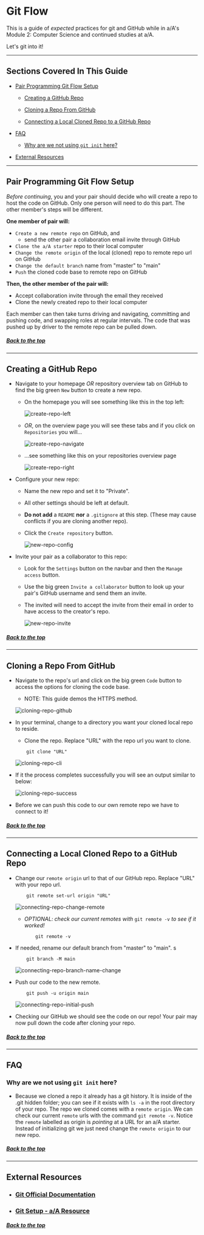# Git Flow

This is a guide of _expected_ practices for git and GitHub while in a/A's Module 2: Computer Science and continued studies at a/A.

Let's git into it!

---

## Sections Covered In This Guide

-   [Pair Programming Git Flow Setup](#pair-programming-git-flow-setup)

    -   [Creating a GitHub Repo](#creating-a-github-repo)

    -   [Cloning a Repo From GitHub](#cloning-a-repo-from-github)

    -   [Connecting a Local Cloned Repo to a GitHub Repo](#connecting-a-local-cloned-repo-to-a-github-repo)

    <!-- For future expansion...  -->
    <!-- -   [Basic Git Commands](#basic-git-commands) -->

-   [FAQ](#faq)

    -   [Why are we not using `git init` here?](#why-are-we-not-using-git-init-here)

-   [External Resources](#external-resources)

---

## Pair Programming Git Flow Setup

_Before continuing_, you and your pair should decide who will create a repo to host the code on GitHub. Only one person will need to do this part. The other member's steps will be different.

**One member of pair will:**

-   `Create a new remote repo` on GitHub, and
    -   send the other pair a collaboration email invite through GitHub
-   `Clone the a/A starter` repo to their local computer
-   `Change the remote origin` of the local (cloned) repo to remote repo url on GitHub
-   `Change the default branch` name from "master" to "main"
-   `Push` the cloned code base to remote repo on GitHub

**Then, the other member of the pair will:**

-   Accept collaboration invite through the email they received
-   Clone the newly created repo to their local computer

Each member can then take turns driving and navigating, committing and pushing code, and swapping roles at regular intervals. The code that was pushed up by driver to the remote repo can be pulled down.

##### [Back to the top](#git-flow)

---

## Creating a GitHub Repo

-   Navigate to your homepage _OR_ repository overview tab on GitHub to find the big green `New` button to create a new repo.

    -   On the homepage you will see something like this in the top left:

        ![create-repo-left](./images/create-repo-left.png)

    -   _OR_, on the overview page you will see these tabs and if you click on `Repositories` you will...

        ![create-repo-navigate](./images/create-repo-navigate.png)

    -   ...see something like this on your repositories overview page

        ![create-repo-right](./images/create-repo-right.png)

-   Configure your new repo:

    -   Name the new repo and set it to "Private".
    -   All other settings should be left at default.
    -   **Do not add** a `README` **nor** a `.gitignore` at this step. (These may cause conflicts if you are cloning another repo).
    -   Click the `Create repository` button.

        ![new-repo-config](./images/new-repo-config.png)

-   Invite your pair as a collaborator to this repo:

    -   Look for the `Settings` button on the navbar and then the `Manage access` button.
    -   Use the big green `Invite a collaborator` button to look up your pair's GitHub username and send them an invite.
    -   The invited will need to accept the invite from their email in order to have access to the creator's repo.

        ![new-repo-invite](./images/new-repo-invite.png)

##### [Back to the top](#git-flow)

---

## Cloning a Repo From GitHub

-   Navigate to the repo's url and click on the big green `Code` button to access the options for cloning the code base.

    -   NOTE: This guide demos the HTTPS method.

    ![cloning-repo-github](./images/cloning-repo-github.png)

-   In your terminal, change to a directory you want your cloned local repo to reside.

    -   Clone the repo. Replace "URL" with the repo url you want to clone.

    ```
        git clone "URL"
    ```

    ![cloning-repo-cli](./images/cloning-repo-cli.png)

-   If it the process completes successfully you will see an output similar to below:

    ![cloning-repo-success](./images/cloning-repo-success.png)

-   Before we can push this code to our own remote repo we have to connect to it!

##### [Back to the top](#git-flow)

---

## Connecting a Local Cloned Repo to a GitHub Repo

-   Change our `remote origin` url to that of our GitHub repo. Replace "URL" with your repo url.

    ```
        git remote set-url origin "URL"
    ```

    ![connecting-repo-change-remote](./images/connecting-repo-change-remote.png)

    -   _OPTIONAL: check our current remotes with_ `git remote -v` _to see if it worked!_

        ```
            git remote -v
        ```

        <!-- THIS IMAGE SHOULD BE CHANGEDl -->
        <!-- ![connecting-repo-check-remote](./images/connecting-repo-check-remote.png) -->

-   If needed, rename our default branch from "master" to "main".
s
    ```
        git branch -M main
    ```

    ![connecting-repo-branch-name-change](./images/connecting-repo-branch-name-change.png)

-   Push our code to the new remote.

    ```
        git push -u origin main
    ```

    ![connecting-repo-initial-push](./images/connecting-repo-initial-push.png)

-   Checking our GitHub we should see the code on our repo! Your pair may now pull down the code after cloning your repo.

##### [Back to the top](#git-flow)

---

<!-- For future expansion...  -->
<!-- ## Basic Git Commands

[Git commands official documentation](https://git-scm.com/docs)

##### [Back to the top](#git-flow)

--- -->

## FAQ

### Why are we not using `git init` here?

-   Because we cloned a repo it already has a git history. It is inside of the .git hidden folder; you can see if it exists with `ls -a` in the root directory of your repo. The repo we cloned comes with a `remote origin`. We can check our current `remote` urls with the command `git remote -v`. Notice the `remote` labelled as origin is _pointing_ at a URL for an a/A starter. Instead of initializing git we just need change the `remote origin` to our new repo.

##### [Back to the top](#git-flow)

---

## External Resources

-   ### [Git Official Documentation](https://git-scm.com/docs)

-   ### [Git Setup - a/A Resource](https://github.com/appacademy/unified-setup/blob/main/github-setup.md)

##### [Back to the top](#git-flow)

<!--
This is a guide to advise a/A students transitioning from mod1 to mod2, whom have not yet had sufficient practice with cloning repositories from a/A starters.

The content is currently setup to scale, with certain sections commented out for future versions. The main unique (and scaling) section is the FAQ which can easily be filled with suggestions and documentation to address commonly encountered issues.

-Alex Pezzati 8/13/2021
-->

<!--
TO DO:
 [x] reduce/refine instructions 8/14/2021
 [ ] flesh out FAQ
 [ ] flesh out basic git commands (to act as glossary)
 [x] setup external resources section 8/14/2021
 [ ] flesh out external resources
 [ ] improve quality of screenshots
-->
